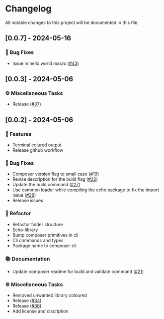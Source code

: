 # Changelog

All notable changes to this project will be documented in this file.

## [0.0.7] - 2024-05-16

### 🐛 Bug Fixes

- Issue in hello world macro ([#43](https://github.com/HugoByte/composer/pull/43))

<!-- generated by git-cliff -->
## [0.0.3] - 2024-05-06

### ⚙️ Miscellaneous Tasks

- Release ([#37](https://github.com/HugoByte/composer/pull/37))

<!-- generated by git-cliff -->
## [0.0.2] - 2024-05-06

### 🚀 Features

- Terminal colured output
- Release github workflow

### 🐛 Bug Fixes

- Composer version flag to small case ([#19](https://github.com/HugoByte/composer-cli/pull/19))
- Revise description for the build flag ([#22](https://github.com/HugoByte/composer-cli/pull/22))
- Update the build command ([#27](https://github.com/HugoByte/composer-cli/pull/27))
- Use common loader while compiling the echo package to fix the import issue ([#28](https://github.com/HugoByte/composer-cli/pull/28))
- Release issues

### 🚜 Refactor

- Refactor folder structure
- Echo-library
- Bump composer primitives in cli
- Cli commands and types
- Package name to composer-cli

### 📚 Documentation

- Update composer readme for build and validate command ([#21](https://github.com/HugoByte/composer-cli/pull/21))

### ⚙️ Miscellaneous Tasks

- Removed unwanted library coloured
- Release ([#34](https://github.com/HugoByte/composer-cli/pull/34))
- Release ([#36](https://github.com/HugoByte/composer-cli/pull/36))
- Add license and discription

<!-- generated by git-cliff -->
<!-- generated by git-cliff -->
